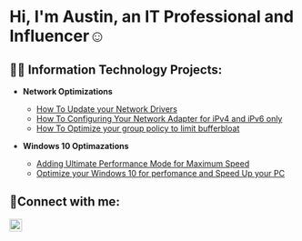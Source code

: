 <h1>Hi, I'm Austin, an IT Professional and Influencer</a>☺</h1>


<h2>👨‍💻 Information Technology Projects:</h2>

- <b>Network Optimizations</b>
  - [How To Update your Network Drivers](https://github.com/Workwithaustinw/osticket-prereqs)
  - [How To Configuring Your Network Adapter for iPv4 and iPv6 only](https://github.com/Workwithaustinw/post-install-config)
  - [How To Optimize your group policy to limit bufferbloat](https://github.com/Workwithaustinw/ticket-lifecycle)
  
 - <b>Windows 10 Optimazations</b>
   - [Adding Ultimate Performance Mode for Maximum Speed](https://github.com/Workwithaustinw/configure-ad)
   - [Optimize your Windows 10 for perfomance and Speed Up your PC](https://github.com/Workwithaustinw/azure-network-protocols)

<h2>🤳Connect with me:</h2>

[<img align="left" alt="Josh | Instagram" width="22px" src="https://cdn.jsdelivr.net/npm/simple-icons@v3/icons/instagram.svg" />][instagram]

[instagram]: https://www.instagram.com/Austintheprod
